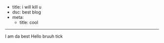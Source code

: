 - title: i will kill u
- dsc: best blog
- meta:
  - title: cool
---


I am da best
Hello
bruuh
tick
